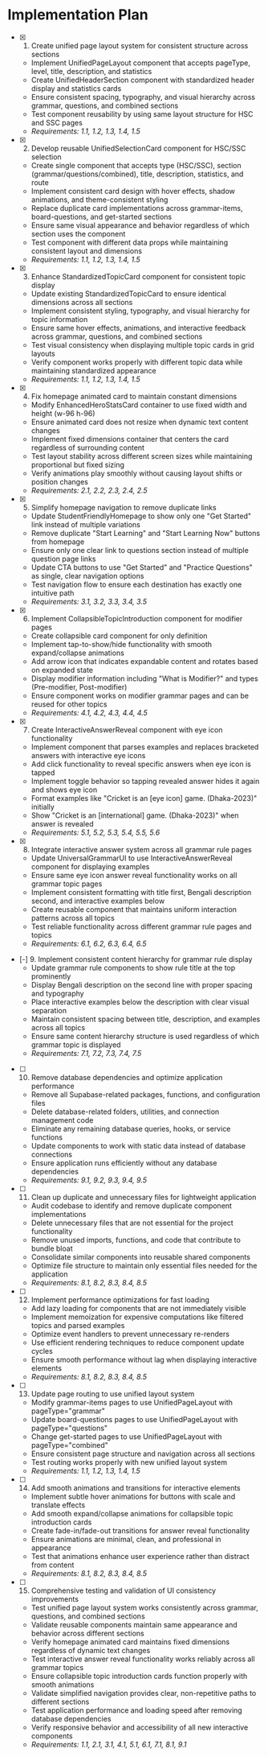 # Implementation Plan

- [x] 1. Create unified page layout system for consistent structure across sections
  - Implement UnifiedPageLayout component that accepts pageType, level, title, description, and statistics
  - Create UnifiedHeaderSection component with standardized header display and statistics cards
  - Ensure consistent spacing, typography, and visual hierarchy across grammar, questions, and combined sections
  - Test component reusability by using same layout structure for HSC and SSC pages
  - _Requirements: 1.1, 1.2, 1.3, 1.4, 1.5_

- [x] 2. Develop reusable UnifiedSelectionCard component for HSC/SSC selection
  - Create single component that accepts type (HSC/SSC), section (grammar/questions/combined), title, description, statistics, and route
  - Implement consistent card design with hover effects, shadow animations, and theme-consistent styling
  - Replace duplicate card implementations across grammar-items, board-questions, and get-started sections
  - Ensure same visual appearance and behavior regardless of which section uses the component
  - Test component with different data props while maintaining consistent layout and dimensions
  - _Requirements: 1.1, 1.2, 1.3, 1.4, 1.5_

- [x] 3. Enhance StandardizedTopicCard component for consistent topic display
  - Update existing StandardizedTopicCard to ensure identical dimensions across all sections
  - Implement consistent styling, typography, and visual hierarchy for topic information
  - Ensure same hover effects, animations, and interactive feedback across grammar, questions, and combined sections
  - Test visual consistency when displaying multiple topic cards in grid layouts
  - Verify component works properly with different topic data while maintaining standardized appearance
  - _Requirements: 1.1, 1.2, 1.3, 1.4, 1.5_

- [x] 4. Fix homepage animated card to maintain constant dimensions
  - Modify EnhancedHeroStatsCard container to use fixed width and height (w-96 h-96)
  - Ensure animated card does not resize when dynamic text content changes
  - Implement fixed dimensions container that centers the card regardless of surrounding content
  - Test layout stability across different screen sizes while maintaining proportional but fixed sizing
  - Verify animations play smoothly without causing layout shifts or position changes
  - _Requirements: 2.1, 2.2, 2.3, 2.4, 2.5_

- [x] 5. Simplify homepage navigation to remove duplicate links
  - Update StudentFriendlyHomepage to show only one "Get Started" link instead of multiple variations
  - Remove duplicate "Start Learning" and "Start Learning Now" buttons from homepage
  - Ensure only one clear link to questions section instead of multiple question page links
  - Update CTA buttons to use "Get Started" and "Practice Questions" as single, clear navigation options
  - Test navigation flow to ensure each destination has exactly one intuitive path
  - _Requirements: 3.1, 3.2, 3.3, 3.4, 3.5_

- [x] 6. Implement CollapsibleTopicIntroduction component for modifier pages
  - Create collapsible card component for only definition
  - Implement tap-to-show/hide functionality with smooth expand/collapse animations
  - Add arrow icon that indicates expandable content and rotates based on expanded state
  - Display modifier information including "What is Modifier?" and types (Pre-modifier, Post-modifier)
  - Ensure component works on modifier grammar pages and can be reused for other topics
  - _Requirements: 4.1, 4.2, 4.3, 4.4, 4.5_

- [x] 7. Create InteractiveAnswerReveal component with eye icon functionality
  - Implement component that parses examples and replaces bracketed answers with interactive eye icons
  - Add click functionality to reveal specific answers when eye icon is tapped
  - Implement toggle behavior so tapping revealed answer hides it again and shows eye icon
  - Format examples like "Cricket is an [eye icon] game. (Dhaka-2023)" initially
  - Show "Cricket is an [international] game. (Dhaka-2023)" when answer is revealed
  - _Requirements: 5.1, 5.2, 5.3, 5.4, 5.5, 5.6_

- [x] 8. Integrate interactive answer system across all grammar rule pages
  - Update UniversalGrammarUI to use InteractiveAnswerReveal component for displaying examples
  - Ensure same eye icon answer reveal functionality works on all grammar topic pages
  - Implement consistent formatting with title first, Bengali description second, and interactive examples below
  - Create reusable component that maintains uniform interaction patterns across all topics
  - Test reliable functionality across different grammar rule pages and topics
  - _Requirements: 6.1, 6.2, 6.3, 6.4, 6.5_

- [-] 9. Implement consistent content hierarchy for grammar rule display
  - Update grammar rule components to show rule title at the top prominently
  - Display Bengali description on the second line with proper spacing and typography
  - Place interactive examples below the description with clear visual separation
  - Maintain consistent spacing between title, description, and examples across all topics
  - Ensure same content hierarchy structure is used regardless of which grammar topic is displayed
  - _Requirements: 7.1, 7.2, 7.3, 7.4, 7.5_

- [ ] 10. Remove database dependencies and optimize application performance
  - Remove all Supabase-related packages, functions, and configuration files
  - Delete database-related folders, utilities, and connection management code
  - Eliminate any remaining database queries, hooks, or service functions
  - Update components to work with static data instead of database connections
  - Ensure application runs efficiently without any database dependencies
  - _Requirements: 9.1, 9.2, 9.3, 9.4, 9.5_

- [ ] 11. Clean up duplicate and unnecessary files for lightweight application
  - Audit codebase to identify and remove duplicate component implementations
  - Delete unnecessary files that are not essential for the project functionality
  - Remove unused imports, functions, and code that contribute to bundle bloat
  - Consolidate similar components into reusable shared components
  - Optimize file structure to maintain only essential files needed for the application
  - _Requirements: 8.1, 8.2, 8.3, 8.4, 8.5_

- [ ] 12. Implement performance optimizations for fast loading
  - Add lazy loading for components that are not immediately visible
  - Implement memoization for expensive computations like filtered topics and parsed examples
  - Optimize event handlers to prevent unnecessary re-renders
  - Use efficient rendering techniques to reduce component update cycles
  - Ensure smooth performance without lag when displaying interactive elements
  - _Requirements: 8.1, 8.2, 8.3, 8.4, 8.5_

- [ ] 13. Update page routing to use unified layout system
  - Modify grammar-items pages to use UnifiedPageLayout with pageType="grammar"
  - Update board-questions pages to use UnifiedPageLayout with pageType="questions"
  - Change get-started pages to use UnifiedPageLayout with pageType="combined"
  - Ensure consistent page structure and navigation across all sections
  - Test routing works properly with new unified layout system
  - _Requirements: 1.1, 1.2, 1.3, 1.4, 1.5_

- [ ] 14. Add smooth animations and transitions for interactive elements
  - Implement subtle hover animations for buttons with scale and translate effects
  - Add smooth expand/collapse animations for collapsible topic introduction cards
  - Create fade-in/fade-out transitions for answer reveal functionality
  - Ensure animations are minimal, clean, and professional in appearance
  - Test that animations enhance user experience rather than distract from content
  - _Requirements: 8.1, 8.2, 8.3, 8.4, 8.5_

- [ ] 15. Comprehensive testing and validation of UI consistency improvements
  - Test unified page layout system works consistently across grammar, questions, and combined sections
  - Validate reusable components maintain same appearance and behavior across different sections
  - Verify homepage animated card maintains fixed dimensions regardless of dynamic text changes
  - Test interactive answer reveal functionality works reliably across all grammar topics
  - Ensure collapsible topic introduction cards function properly with smooth animations
  - Validate simplified navigation provides clear, non-repetitive paths to different sections
  - Test application performance and loading speed after removing database dependencies
  - Verify responsive behavior and accessibility of all new interactive components
  - _Requirements: 1.1, 2.1, 3.1, 4.1, 5.1, 6.1, 7.1, 8.1, 9.1_